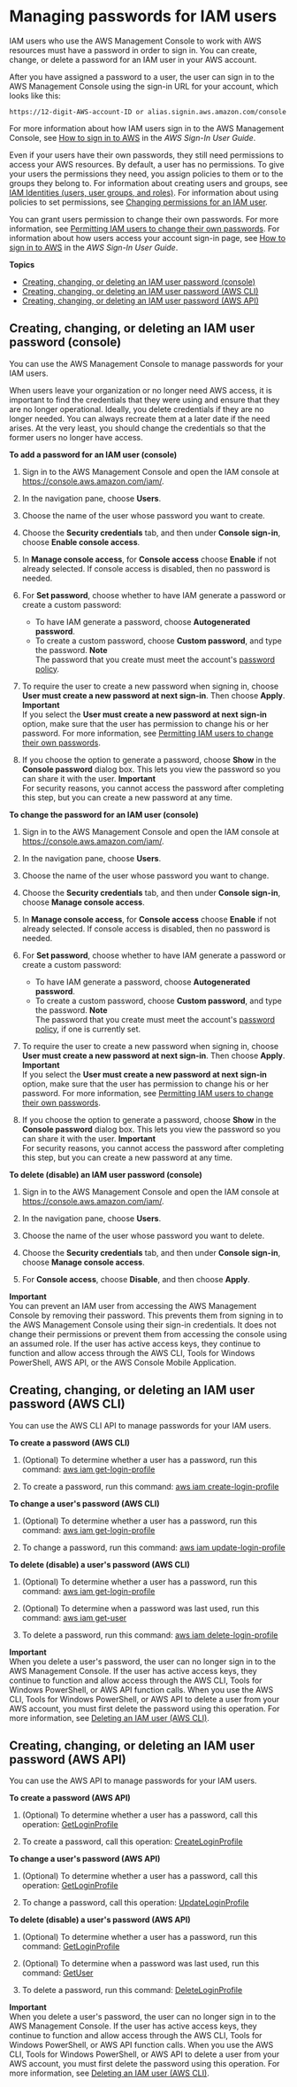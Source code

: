 # Managing passwords for IAM users<a name="id_credentials_passwords_admin-change-user"></a>

IAM users who use the AWS Management Console to work with AWS resources must have a password in order to sign in\. You can create, change, or delete a password for an IAM user in your AWS account\. 

After you have assigned a password to a user, the user can sign in to the AWS Management Console using the sign\-in URL for your account, which looks like this: 

```
https://12-digit-AWS-account-ID or alias.signin.aws.amazon.com/console
```

For more information about how IAM users sign in to the AWS Management Console, see [How to sign in to AWS](https://docs.aws.amazon.com/signin/latest/userguide/how-to-sign-in.html) in the *AWS Sign\-In User Guide*\. 

Even if your users have their own passwords, they still need permissions to access your AWS resources\. By default, a user has no permissions\. To give your users the permissions they need, you assign policies to them or to the groups they belong to\. For information about creating users and groups, see [IAM Identities \(users, user groups, and roles\)](id.md)\. For information about using policies to set permissions, see [Changing permissions for an IAM user](id_users_change-permissions.md)\. 

You can grant users permission to change their own passwords\. For more information, see [Permitting IAM users to change their own passwords](id_credentials_passwords_enable-user-change.md)\. For information about how users access your account sign\-in page, see [How to sign in to AWS](https://docs.aws.amazon.com/signin/latest/userguide/how-to-sign-in.html) in the *AWS Sign\-In User Guide*\. 

**Topics**
+ [Creating, changing, or deleting an IAM user password \(console\)](#id_credentials_passwords_admin-change-user_console)
+ [Creating, changing, or deleting an IAM user password \(AWS CLI\)](#Using_ManagingPasswordsCLIAPI)
+ [Creating, changing, or deleting an IAM user password \(AWS API\)](#Using_ManagingPasswordsAPI)

## Creating, changing, or deleting an IAM user password \(console\)<a name="id_credentials_passwords_admin-change-user_console"></a>

You can use the AWS Management Console to manage passwords for your IAM users\.

When users leave your organization or no longer need AWS access, it is important to find the credentials that they were using and ensure that they are no longer operational\. Ideally, you delete credentials if they are no longer needed\. You can always recreate them at a later date if the need arises\. At the very least, you should change the credentials so that the former users no longer have access\.

**To add a password for an IAM user \(console\)**

1. Sign in to the AWS Management Console and open the IAM console at [https://console\.aws\.amazon\.com/iam/](https://console.aws.amazon.com/iam/)\.

1. In the navigation pane, choose **Users**\.

1. Choose the name of the user whose password you want to create\. 

1. Choose the **Security credentials** tab, and then under **Console sign\-in**, choose **Enable console access**\.

1. In **Manage console access**, for **Console access** choose **Enable** if not already selected\. If console access is disabled, then no password is needed\.

1. For **Set password**, choose whether to have IAM generate a password or create a custom password: 
   + To have IAM generate a password, choose **Autogenerated password**\.
   + To create a custom password, choose **Custom password**, and type the password\. 
**Note**  
The password that you create must meet the account's [password policy](id_credentials_passwords_account-policy.md)\.

1. To require the user to create a new password when signing in, choose **User must create a new password at next sign\-in**\. Then choose **Apply**\.
**Important**  
If you select the **User must create a new password at next sign\-in** option, make sure that the user has permission to change his or her password\. For more information, see [Permitting IAM users to change their own passwords](id_credentials_passwords_enable-user-change.md)\.

1. If you choose the option to generate a password, choose **Show** in the **Console password** dialog box\. This lets you view the password so you can share it with the user\. 
**Important**  
For security reasons, you cannot access the password after completing this step, but you can create a new password at any time\.

**To change the password for an IAM user \(console\)**

1. Sign in to the AWS Management Console and open the IAM console at [https://console\.aws\.amazon\.com/iam/](https://console.aws.amazon.com/iam/)\.

1. In the navigation pane, choose **Users**\.

1. Choose the name of the user whose password you want to change\. 

1. Choose the **Security credentials** tab, and then under **Console sign\-in**, choose **Manage console access**\.

1. In **Manage console access**, for **Console access** choose **Enable** if not already selected\. If console access is disabled, then no password is needed\.

1. For **Set password**, choose whether to have IAM generate a password or create a custom password: 
   + To have IAM generate a password, choose **Autogenerated password**\.
   + To create a custom password, choose **Custom password**, and type the password\. 
**Note**  
The password that you create must meet the account's [password policy](id_credentials_passwords_account-policy.md), if one is currently set\.

1. To require the user to create a new password when signing in, choose **User must create a new password at next sign\-in**\. Then choose **Apply**\.
**Important**  
If you select the **User must create a new password at next sign\-in** option, make sure that the user has permission to change his or her password\. For more information, see [Permitting IAM users to change their own passwords](id_credentials_passwords_enable-user-change.md)\.

1. If you choose the option to generate a password, choose **Show** in the **Console password** dialog box\. This lets you view the password so you can share it with the user\. 
**Important**  
For security reasons, you cannot access the password after completing this step, but you can create a new password at any time\.

**To delete \(disable\) an IAM user password \(console\)**

1. Sign in to the AWS Management Console and open the IAM console at [https://console\.aws\.amazon\.com/iam/](https://console.aws.amazon.com/iam/)\.

1. In the navigation pane, choose **Users**\.

1. Choose the name of the user whose password you want to delete\. 

1. Choose the **Security credentials** tab, and then under **Console sign\-in**, choose **Manage console access**\.

1. For **Console access**, choose **Disable**, and then choose **Apply**\.

**Important**  
You can prevent an IAM user from accessing the AWS Management Console by removing their password\. This prevents them from signing in to the AWS Management Console using their sign\-in credentials\. It does not change their permissions or prevent them from accessing the console using an assumed role\. If the user has active access keys, they continue to function and allow access through the AWS CLI, Tools for Windows PowerShell, AWS API, or the AWS Console Mobile Application\.

## Creating, changing, or deleting an IAM user password \(AWS CLI\)<a name="Using_ManagingPasswordsCLIAPI"></a>

You can use the AWS CLI API to manage passwords for your IAM users\.

**To create a password \(AWS CLI\)**

1. \(Optional\) To determine whether a user has a password, run this command: [aws iam get\-login\-profile](https://docs.aws.amazon.com/cli/latest/reference/iam/get-login-profile.html)

1. To create a password, run this command: [aws iam create\-login\-profile](https://docs.aws.amazon.com/cli/latest/reference/iam/create-login-profile.html)

**To change a user's password \(AWS CLI\)**

1. \(Optional\) To determine whether a user has a password, run this command: [aws iam get\-login\-profile](https://docs.aws.amazon.com/cli/latest/reference/iam/get-login-profile.html)

1. To change a password, run this command: [aws iam update\-login\-profile](https://docs.aws.amazon.com/cli/latest/reference/iam/update-login-profile.html)

**To delete \(disable\) a user's password \(AWS CLI\)**

1. \(Optional\) To determine whether a user has a password, run this command: [aws iam get\-login\-profile](https://docs.aws.amazon.com/cli/latest/reference/iam/get-login-profile.html)

1. \(Optional\) To determine when a password was last used, run this command: [aws iam get\-user](https://docs.aws.amazon.com/cli/latest/reference/iam/get-user.html)

1. To delete a password, run this command: [aws iam delete\-login\-profile](https://docs.aws.amazon.com/cli/latest/reference/iam/delete-login-profile.html)

**Important**  
When you delete a user's password, the user can no longer sign in to the AWS Management Console\. If the user has active access keys, they continue to function and allow access through the AWS CLI, Tools for Windows PowerShell, or AWS API function calls\. When you use the AWS CLI, Tools for Windows PowerShell, or AWS API to delete a user from your AWS account, you must first delete the password using this operation\. For more information, see [Deleting an IAM user \(AWS CLI\)](id_users_manage.md#id_users_deleting_cli)\. 

## Creating, changing, or deleting an IAM user password \(AWS API\)<a name="Using_ManagingPasswordsAPI"></a>

You can use the AWS API to manage passwords for your IAM users\.

**To create a password \(AWS API\)**

1. \(Optional\) To determine whether a user has a password, call this operation: [GetLoginProfile](https://docs.aws.amazon.com/IAM/latest/APIReference/API_GetLoginProfile.html)

1. To create a password, call this operation: [CreateLoginProfile](https://docs.aws.amazon.com/IAM/latest/APIReference/API_CreateLoginProfile.html)

**To change a user's password \(AWS API\)**

1. \(Optional\) To determine whether a user has a password, call this operation: [GetLoginProfile](https://docs.aws.amazon.com/IAM/latest/APIReference/API_GetLoginProfile.html)

1. To change a password, call this operation: [UpdateLoginProfile](https://docs.aws.amazon.com/IAM/latest/APIReference/API_UpdateLoginProfile.html)

**To delete \(disable\) a user's password \(AWS API\)**

1. \(Optional\) To determine whether a user has a password, run this command: [GetLoginProfile](https://docs.aws.amazon.com/IAM/latest/APIReference/API_GetLoginProfile.html)

1. \(Optional\) To determine when a password was last used, run this command: [GetUser](https://docs.aws.amazon.com/IAM/latest/APIReference/API_GetUser.html)

1. To delete a password, run this command: [DeleteLoginProfile](https://docs.aws.amazon.com/IAM/latest/APIReference/API_DeleteLoginProfile.html)

**Important**  
When you delete a user's password, the user can no longer sign in to the AWS Management Console\. If the user has active access keys, they continue to function and allow access through the AWS CLI, Tools for Windows PowerShell, or AWS API function calls\. When you use the AWS CLI, Tools for Windows PowerShell, or AWS API to delete a user from your AWS account, you must first delete the password using this operation\. For more information, see [Deleting an IAM user \(AWS CLI\)](id_users_manage.md#id_users_deleting_cli)\. 